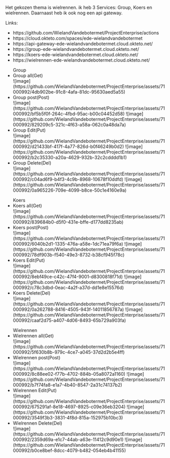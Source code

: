 Het gekozen thema is wielrennen.
ik heb 3 Services: Group, Koers en wielrennen. Daarnaast heb ik ook nog een api gateway.

Links:
<ul>
 <li>https://github.com/WielandVandebotermet/ProjectEnterprise/actions</li>
 <li>https://cloud.okteto.com/spaces/ede-wielandvandebotermet</li>
 <li>https://api-gateway-ede-wielandvandebotermet.cloud.okteto.net/</li>
 <li>https://group-ede-wielandvandebotermet.cloud.okteto.net/</li>
 <li>https://koers-ede-wielandvandebotermet.cloud.okteto.net/</li>
 <li>https://wielrennen-ede-wielandvandebotermet.cloud.okteto.net/</li>
</ul>

<ul>
Group
<li>Group all(Get)</li>
 ![image](https://github.com/WielandVandebotermet/ProjectEnterprise/assets/71000992/4db902be-91c8-4afa-81dc-95630aed5a55)
<li>Group post(Post)</li>
 ![image](https://github.com/WielandVandebotermet/ProjectEnterprise/assets/71000992/bf5b5f0f-264c-4fbd-95ac-b00c04452d58)
 ![image](https://github.com/WielandVandebotermet/ProjectEnterprise/assets/71000992/829209c5-321c-4f63-a58a-062c0a48da7a)
<li>Group Edit(Put)</li>
 ![image](https://github.com/WielandVandebotermet/ProjectEnterprise/assets/71000992/d21433bf-417f-4a77-826d-b0f46249b0d2)
 ![image](https://github.com/WielandVandebotermet/ProjectEnterprise/assets/71000992/b2c35330-a20a-4629-932b-32c2cdddd1b1)
<li>Group Delete(Del)</li>
 ![image](https://github.com/WielandVandebotermet/ProjectEnterprise/assets/71000992/c04ad6f9-b4f3-4c9b-8968-10678f10ddfd)
 ![image](https://github.com/WielandVandebotermet/ProjectEnterprise/assets/71000992/0a965226-709e-4099-b8ce-50c1e4160e9a)
</ul>

<ul>
Koers
<li>Koers all(Get)</li>
 ![image](https://github.com/WielandVandebotermet/ProjectEnterprise/assets/71000992/839684b0-d5f0-431e-bffe-d177dd8235ab)
<li>Koers post(Post)</li>
 ![image](https://github.com/WielandVandebotermet/ProjectEnterprise/assets/71000992/6040b2d1-1335-476a-a58e-1dc71ea79f6a)
 ![image](https://github.com/WielandVandebotermet/ProjectEnterprise/assets/71000992/78df903b-f540-49e3-8732-b38cf945f78c)
<li>Koers Edit(Put)</li>
 ![image](https://github.com/WielandVandebotermet/ProjectEnterprise/assets/71000992/8ebf49ce-c42c-47f4-9001-d8300818f71d)
 ![image](https://github.com/WielandVandebotermet/ProjectEnterprise/assets/71000992/c78c3dbd-0eac-4a2f-a37d-dd1e8e15576d)
<li>Koers Delete(Del)</li>
 ![image](https://github.com/WielandVandebotermet/ProjectEnterprise/assets/71000992/0a262788-8416-4505-943f-14011856787a)
 ![image](https://github.com/WielandVandebotermet/ProjectEnterprise/assets/71000992/caaf2d75-a407-4d06-8493-65b729a903fa)
</ul>

<ul>
Wielrennen
<li>Wielrennen all(Get)</li>
 ![image](https://github.com/WielandVandebotermet/ProjectEnterprise/assets/71000992/5f630b8b-979c-4ce7-a045-37d2d2b5e4ff)
<li>Wielrennen post(Post)</li>
 ![image](https://github.com/WielandVandebotermet/ProjectEnterprise/assets/71000992/8c88ee02-f77b-4702-884b-05a8072a1160)
 ![image](https://github.com/WielandVandebotermet/ProjectEnterprise/assets/71000992/b7f74fa8-e1a7-4b40-8547-2a31c74137b2)
<li>Wielrennen Edit(Put)</li>
 ![image](https://github.com/WielandVandebotermet/ProjectEnterprise/assets/71000992/675291af-8e18-4697-8925-c09e36eb3204)
 ![image](https://github.com/WielandVandebotermet/ProjectEnterprise/assets/71000992/3549f3b3-3831-4f8d-815a-152975b10bc3)
<li>Wielrennen Delete(Del)</li>
 ![image](https://github.com/WielandVandebotermet/ProjectEnterprise/assets/71000992/2359d69a-e1c7-44ab-a63e-11412c9d90e1)
 ![image](https://github.com/WielandVandebotermet/ProjectEnterprise/assets/71000992/b0ce8bef-8dcc-4079-b482-054eb4b41155)
</ul>
